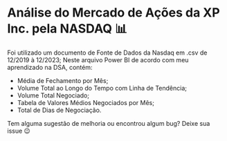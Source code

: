 # Análise do Mercado de Ações da XP Inc. pela NASDAQ 📊

[](https://github.com/harryrodriads/Xp-Inc-Stock/assets/118991370/2639d13f-c4d2-4a45-b9ac-5f18ea8959bd)

Foi utilizado um documento de Fonte de Dados da Nasdaq em .csv de 12/2019 à 12/2023;
Neste arquivo Power BI de acordo com meu aprendizado na DSA, contém:

- Média de Fechamento por Mês;
- Volume Total ao Longo do Tempo com Linha de Tendência;
- Volume Total Negociado;
- Tabela de Valores Médios Negociados por Mês;
- Total de Dias de Negociação.

Tem alguma sugestão de melhoria ou encontrou algum bug? Deixe sua issue 😉

